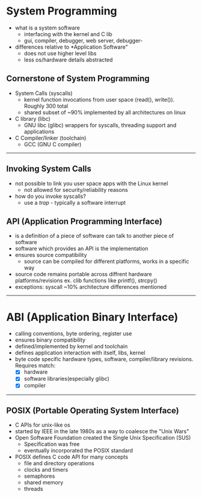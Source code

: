 # System Programming
- what is a system software
    - interfacing with the kernel and C lib
    - gui, compiler, debugger, web server, debugger-
- differences relative to *Application Software"
    - does not use higher level libs
    - less os/hardware details abstracted

## Cornerstone of System Programming
- System Calls (syscalls)
    - kernel function invocations from user space (read(), write()). Roughly 300 total
    - shared subset of ~90% implemented by all architectures on linux
- C library (libc)
    - GNU libc (glibc) wrappers for syscalls, threading support and applications
- C Compiler/linker (toolchain)
    - GCC (GNU C compiler)

---

## Invoking System Calls

- not possible to link you user space apps with the Linux kernel
    - not allowed for security/reliability reasons
- how do you invoke syscalls?
    - use a *trap* -  typically a software interrupt
## API (Application Programming Interface)
- is a definition of a piece of software can talk to another piece of software
- software which provides an API is the implementation
- ensures source compatibility
    - source can be compiled for different platforms, works in a specific way
- source code remains portable across diffrent hardware platforms/revisions ex. clib functions like printf(), strcpy()
- exceptions: syscall ~10% architecture differences mentioned

---

# ABI (Application Binary Interface)

- calling conventions, byte ordering, register use
- ensures binary compatibility
- defined/implemented by kernel and toolchain
- defines application interaction with itself, libs, kernel
- byte code specific hardware types, software, compiler/library revisions. Requires match: 
     - [x]  hardware
     - [x] software libraries(especially glibc) 
     - [x] compiler
---

## POSIX (Portable Operating System Interface)

- C APIs for unix-like os 
- started by IEEE in the late 1980s as a way to coalesce the "Unix Wars"
- Open Software Foundation created the Single Unix Specification (SUS)
    - Specification was free
    - eventually incorporated the POSIX standard
- POSIX defines C code API for many concepts
    - file and directory operations
    - clocks and timers
    - semaphores
    - shared memory
    - threads


























































































































